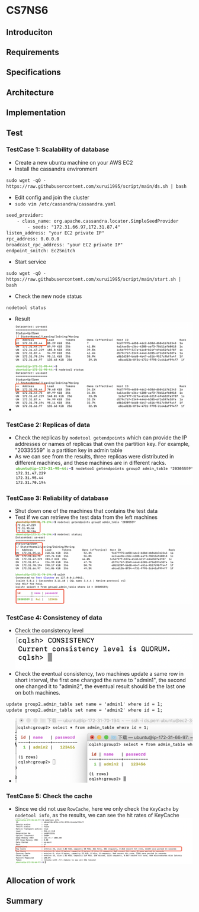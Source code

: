 # CS7NS6

## Introduciton
## Requirements
## Specifications
## Architecture
## Implementation
## Test
### TestCase 1: Scalability of database
* Create a new ubuntu machine on your AWS EC2
* Install the cassandra environment
```
sudo wget -qO - https://raw.githubusercontent.com/xurui1995/script/main/ds.sh | bash
```
* Edit config and join the cluster
* `sudo vim /etc/cassandra/cassandra.yaml `
```
seed_provider:
    - class_name: org.apache.cassandra.locator.SimpleSeedProvider
        - seeds: "172.31.66.97,172.31.87.4"
listen_address: "your EC2 private IP"
rpc_address: 0.0.0.0
broadcast_rpc_address: "your EC2 private IP"
endpoint_snitch: Ec2Snitch
```
* Start service
```
sudo wget -qO - https://raw.githubusercontent.com/xurui1995/script/main/start.sh | bash
```
* Check the new node status
```
nodetool status
```
* Result
* ![](https://github.com/CS7NS6-GROUP2/BookingJourney/blob/main/images/test1.png?raw=true)
### TestCase 2: Replicas of data
* Check the replicas by `nodetool getendpoints` which can provide the IP addresses or names of replicas that own the partition key. For example, "20335559" is a partition key in admin table
* As we can see from the results, three replicas were distributed in different machines, and these machines are in different racks.
![](https://github.com/CS7NS6-GROUP2/BookingJourney/blob/main/images/test2.png?raw=true)

### TestCase 3: Reliability of database
* Shut down one of the machines that contains the test data
* Test if we can retrieve the test data from the left machines
![](https://github.com/CS7NS6-GROUP2/BookingJourney/blob/main/images/test3.png?raw=true)



### TestCase 4: Consistency of data
* Check the consistency level
![](https://github.com/CS7NS6-GROUP2/BookingJourney/blob/main/images/test4-1.png?raw=true)
* Check the eventual consistency, two machines update a same row in short interval, the first one changed the 
name to "admin1", the second one changed it to "admin2", the eventual result should be the last one on both machines. 
```
update group2.admin_table set name = 'admin1' where id = 1;
update group2.admin_table set name = 'admin2' where id = 1;
```
* ![](https://github.com/CS7NS6-GROUP2/BookingJourney/blob/main/images/test4-2.png?raw=true)
### TestCase 5: Check the cache
* Since we did not use `RowCache`, here we only check the `KeyCache` by `nodetool info`, as the results, we can see the hit rates of KeyCache
![](https://github.com/CS7NS6-GROUP2/BookingJourney/blob/main/images/test5.png?raw=true)
## Allocation of work
## Summary

